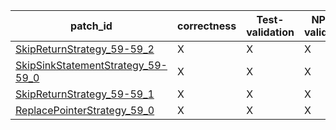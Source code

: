  | patch_id |correctness |Test-validation |NPEX-validation |
 |--- | --- | --- | --- | 
 | [SkipReturnStrategy_59-59_2](./patches/SkipReturnStrategy_59-59_2/patch.java#L60) | X | X | X | 
 | [SkipSinkStatementStrategy_59-59_0](./patches/SkipSinkStatementStrategy_59-59_0/patch.java#L60) | X | X | X | 
 | [SkipReturnStrategy_59-59_1](./patches/SkipReturnStrategy_59-59_1/patch.java#L60) | X | X | X | 
 | [ReplacePointerStrategy_59_0](./patches/ReplacePointerStrategy_59_0/patch.java#L60) | X | X | X | 
